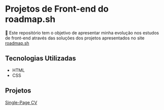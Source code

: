 # Projetos de Front-end do roadmap.sh

🚀 Este repositório tem o objetivo de apresentar minha evolução nos estudos de front-end através das soluções dos projetos apresentados no site [roadmap.sh](https://roadmap.sh/frontend/projects)

## Tecnologias Utilizadas
- HTML
- CSS

## Projetos
[Single-Page CV](https://github.com/Isac-Alves/Single-Page-CV)